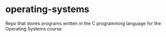 # operating-systems
Repo that stores programs written in the C programming language for the Operating Systems course
